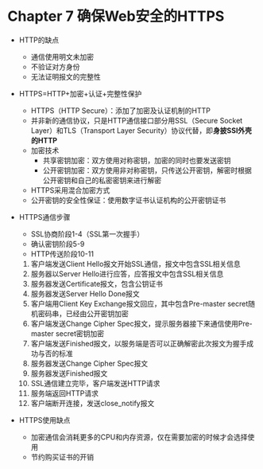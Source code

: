 # Chapter 7 确保Web安全的HTTPS

- HTTP的缺点

  - 通信使用明文未加密
  - 不验证对方身份
  - 无法证明报文的完整性

- HTTPS=HTTP+加密+认证+完整性保护

  - HTTPS（HTTP Secure）：添加了加密及认证机制的HTTP
  - 并非新的通信协议，只是HTTP通信接口部分用SSL（Secure Socket Layer）和TLS（Transport Layer Security）协议代替，即**身披SSl外壳的HTTP**
  - 加密技术
    - 共享密钥加密：双方使用对称密钥，加密的同时也要发送密钥
    - 公开密钥加密：双方使用非对称密钥，只传送公开密钥，解密时根据公开密钥和自己的私密密钥来进行解密
  - HTTPS采用混合加密方式
  - 公开密钥的安全性保证：使用数字证书认证机构的公开密钥证书

- HTTPS通信步骤

  - SSL协商阶段1-4（SSL第一次握手）
  - 确认密钥阶段5-9
  - HTTP传送阶段10-11

  1. 客户端发送Client Hello报文开始SSL通信，报文中包含SSL相关信息
  2. 服务器以Server Hello进行应答，应答报文中包含SSL相关信息
  3. 服务器发送Certificate报文，包含公钥证书
  4. 服务器发送Server Hello Done报文
  5. 客户端用Client Key Exchange报文回应，其中包含Pre-master secret随机密码串，已经由公开密钥加密
  6. 客户端发送Change Cipher Spec报文，提示服务器接下来通信使用Pre-master secret密钥加密
  7. 客户端发送Finished报文，以服务端是否可以正确解密此次报文为握手成功与否的标准
  8. 服务器发送Change Cipher Spec报文
  9. 服务器发送Finished报文
  10. SSL通信建立完毕，客户端发送HTTP请求
  11. 服务端返回HTTP请求
  12. 客户端断开连接，发送close_notify报文

- HTTPS使用缺点

  - 加密通信会消耗更多的CPU和内存资源，仅在需要加密的时候才会选择使用
  - 节约购买证书的开销

